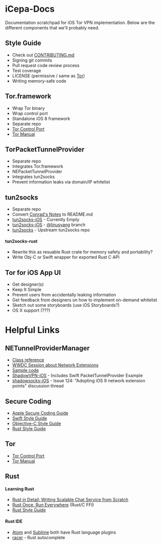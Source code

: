 # iCepa-Docs
Documentation scratchpad for iOS Tor VPN implementation. Below are the different components that we'll probably need.

## Style Guide

* Check out [CONTRIBUTING.md](https://github.com/iCepa/iCepa-Docs/blob/master/CONTRIBUTING.md)
* Signing git commits
* Pull request code review process
* Test coverage
* LICENSE (permissive / same as [Tor](https://gitweb.torproject.org/tor.git/plain/LICENSE))
* Writing memory-safe code

## Tor.framework

* Wrap Tor binary
* Wrap control port
* Standalone iOS 8 framework
* Separate repo
* [Tor Control Port](https://gitweb.torproject.org/torspec.git/tree/control-spec.txt)
* [Tor Manual](https://www.torproject.org/docs/tor-manual.html.en)

## TorPacketTunnelProvider

* Separate repo
* Integrates Tor.framework
* NEPacketTunnelProvider
* Integrates tun2socks
* Prevent information leaks via domain/IP whitelist

## tun2socks

* Separate repo
* Convert [Conrad's Notes](https://docs.google.com/document/d/1ob96eK-qjrxzIdNEmglClaH3kI-O5CfT9tp1xnXwksc/edit?usp=sharing) to README.md
* [tun2socks-iOS](https://github.com/shadowsocks/tun2socks-iOS) - Currently Empty
* [tun2socks-iOS](https://github.com/linusyang/tun2socks-iOS) - [@linusyang](https://github.com/linusyang) branch
* [tun2socks](https://github.com/ambrop72/badvpn/tree/master/tun2socks) - Upstream tun2socks repo

#### tun2socks-rust

* Rewrite this as resuable Rust crate for memory safety and portability?
* Write Obj-C or Swift wrapper for exported Rust C API

## Tor for iOS App UI

* Get designer(s)
* Keep It Simple
* Prevent users from accidentally leaking information
* Get feedback from designers on how to implement on-demand whitelist
* Sketch out some storyboards (use iOS Storyboards?)
* OS X support (???)

# Helpful Links

## NETunnelProviderManager

* [Class reference](https://developer.apple.com/library/prerelease/ios/documentation/NetworkExtension/Reference/NETunnelProviderManagerClassRef/index.html#//apple_ref/doc/uid/TP40016295)
* [WWDC Session about Network Extensions](https://developer.apple.com/videos/wwdc/2015/?id=717)
* [Sample code](https://developer.apple.com/library/prerelease/ios/samplecode/SimpleTunnel/Introduction/Intro.html)
* [ShadowVPN-iOS](https://github.com/clowwindy/ShadowVPN-iOS) - Includes Swift PacketTunnelProvider Example 
* [shadowsocks-iOS](https://github.com/shadowsocks/shadowsocks-iOS/issues/124) - Issue 124: "Adopting iOS 9 network extension points" discussion thread

## Secure Coding

* [Apple Secure Coding Guide](https://developer.apple.com/library/mac/documentation/Security/Conceptual/SecureCodingGuide/Introduction.html)
* [Swift Style Guide](https://github.com/github/swift-style-guide)
* [Objective-C Style Guide](https://github.com/github/objective-c-style-guide)
* [Rust Style Guide](http://aturon.github.io/README.html)

## Tor

* [Tor Control Port](https://gitweb.torproject.org/torspec.git/tree/control-spec.txt)
* [Tor Manual](https://www.torproject.org/docs/tor-manual.html.en)

## Rust

#### Learning Rust

* [Rust in Detail: Writing Scalable Chat Service from Scratch](https://nbaksalyar.github.io/2015/07/10/writing-chat-in-rust.html)
* [Rust Once, Run Everywhere](http://blog.rust-lang.org/2015/04/24/Rust-Once-Run-Everywhere.html) (Rust/C FFI)
* [Rust Style Guide](http://aturon.github.io/README.html)

#### Rust IDE

* [Atom](https://atom.io) and [Sublime](https://www.sublimetext.com) both have Rust language plugins
* [racer](https://github.com/phildawes/racer) - Rust autocomplete
